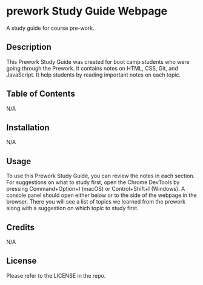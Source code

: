 # prework Study Guide Webpage

A study guide for course pre-work.

## Description

This Prework Study Guide was created for boot camp students who were going through the Prework. It contains notes on HTML, CSS, Git, and JavaScript. It help students by reading important notes on each topic. 


## Table of Contents 

N/A

## Installation

N/A

## Usage

To use this Prework Study Guide, you can review the notes in each section. For suggestions on what to study first, open the Chrome DevTools by pressing Command+Option+I (macOS) or Control+Shift+I (Windows). A console panel should open either below or to the side of the webpage in the browser. There you will see a list of topics we learned from the prework along with a suggestion on which topic to study first.

## Credits

N/A

## License

Please refer to the LICENSE in the repo.

